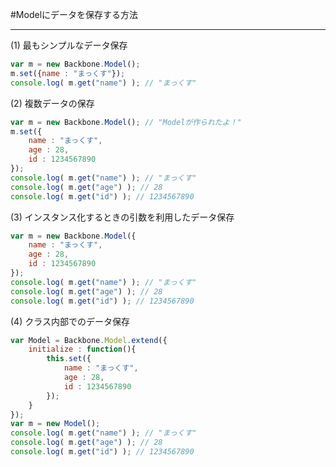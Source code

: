 #Modelにデータを保存する方法

-----------------------------------------------

(1) 最もシンプルなデータ保存

```javascript
var m = new Backbone.Model();
m.set({name : "まっくす"});
console.log( m.get("name") ); // "まっくす"
```

(2) 複数データの保存

```javascript
var m = new Backbone.Model(); // "Modelが作られたよ！"
m.set({
	name : "まっくす",
	age : 28,
	id : 1234567890
});
console.log( m.get("name") ); // "まっくす"
console.log( m.get("age") ); // 28
console.log( m.get("id") ); // 1234567890
```

(3) インスタンス化するときの引数を利用したデータ保存

```javascript
var m = new Backbone.Model({
	name : "まっくす",
	age : 28,
	id : 1234567890
});
console.log( m.get("name") ); // "まっくす"
console.log( m.get("age") ); // 28
console.log( m.get("id") ); // 1234567890
```

(4) クラス内部でのデータ保存

```javascript
var Model = Backbone.Model.extend({
	initialize : function(){
		this.set({
			name : "まっくす",
			age : 28,
			id : 1234567890
		});
	}
});
var m = new Model();
console.log( m.get("name") ); // "まっくす"
console.log( m.get("age") ); // 28
console.log( m.get("id") ); // 1234567890
```